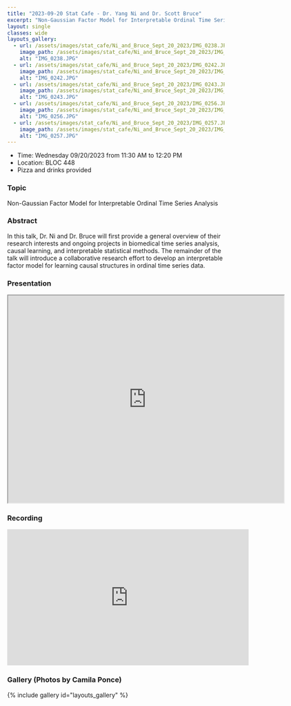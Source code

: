 ```yaml
---
title: "2023-09-20 Stat Cafe - Dr. Yang Ni and Dr. Scott Bruce"
excerpt: "Non-Gaussian Factor Model for Interpretable Ordinal Time Series Analysis"
layout: single
classes: wide
layouts_gallery:
  - url: /assets/images/stat_cafe/Ni_and_Bruce_Sept_20_2023/IMG_0238.JPG
    image_path: /assets/images/stat_cafe/Ni_and_Bruce_Sept_20_2023/IMG_0238.JPG
    alt: "IMG_0238.JPG"
  - url: /assets/images/stat_cafe/Ni_and_Bruce_Sept_20_2023/IMG_0242.JPG
    image_path: /assets/images/stat_cafe/Ni_and_Bruce_Sept_20_2023/IMG_0242.JPG
    alt: "IMG_0242.JPG"
  - url: /assets/images/stat_cafe/Ni_and_Bruce_Sept_20_2023/IMG_0243.JPG
    image_path: /assets/images/stat_cafe/Ni_and_Bruce_Sept_20_2023/IMG_0243.JPG
    alt: "IMG_0243.JPG"
  - url: /assets/images/stat_cafe/Ni_and_Bruce_Sept_20_2023/IMG_0256.JPG
    image_path: /assets/images/stat_cafe/Ni_and_Bruce_Sept_20_2023/IMG_0256.JPG
    alt: "IMG_0256.JPG"
  - url: /assets/images/stat_cafe/Ni_and_Bruce_Sept_20_2023/IMG_0257.JPG
    image_path: /assets/images/stat_cafe/Ni_and_Bruce_Sept_20_2023/IMG_0257.JPG
    alt: "IMG_0257.JPG"
---
```


- Time: Wednesday 09/20/2023 from 11:30 AM to 12:20 PM
- Location: BLOC 448
- Pizza and drinks provided
<!-- - [Presentation]({{ "/assets/files/stat_cafe/Ni_and_Bruce_Sept_20_2023/Ni_Bruce_slides.pdf" | relative_url }}) -->
<!-- - [Recording](https://youtu.be/GfaMtA9XvNs) -->


### Topic

Non-Gaussian Factor Model for Interpretable Ordinal Time Series Analysis


### Abstract

In this talk, Dr. Ni and Dr. Bruce will first provide a general overview of their research interests and ongoing projects in biomedical time series analysis, causal learning, and interpretable statistical methods. The remainder of the talk will introduce a collaborative research effort to develop an interpretable factor model for learning causal structures in ordinal time series data.

### Presentation
<iframe src="https://drive.google.com/file/d/1prRyGn5eaC1bGGRQt9UBRgj30NZ23S5r/preview" width="640" height="480" allow="autoplay"></iframe>

### Recording
<iframe width="560" height="315" src="https://www.youtube.com/embed/GfaMtA9XvNs?si=HD9rRbpZhWMgd2Av" title="YouTube video player" frameborder="0" allow="accelerometer; autoplay; clipboard-write; encrypted-media; gyroscope; picture-in-picture; web-share" allowfullscreen></iframe>

### Gallery (Photos by Camila Ponce)

{% include gallery id="layouts_gallery" %}

